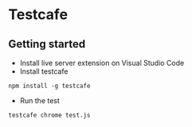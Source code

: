 # Testcafe
## Getting started
- Install live server extension on Visual Studio Code
- Install testcafe
```
npm install -g testcafe
```
- Run the test
```
testcafe chrome test.js
``` 

